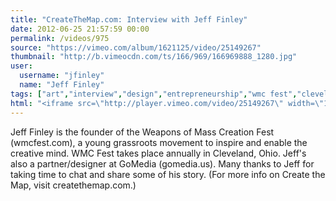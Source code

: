 ```yaml
---
title: "CreateTheMap.com: Interview with Jeff Finley"
date: 2012-06-25 21:57:59 00:00
permalink: /videos/975
source: "https://vimeo.com/album/1621125/video/25149267"
thumbnail: "http://b.vimeocdn.com/ts/166/969/166969888_1280.jpg"
user:
  username: "jfinley"
  name: "Jeff Finley"
tags: ["art","interview","design","entrepreneurship","wmc fest","cleveland","illustration","jeff finley","go media"]
html: "<iframe src=\"http://player.vimeo.com/video/25149267\" width=\"1280\" height=\"720\" frameborder=\"0\" webkitAllowFullScreen mozallowfullscreen allowFullScreen></iframe>"
---
```


Jeff Finley is the founder of the Weapons of Mass Creation Fest (wmcfest.com), a young grassroots movement to inspire and enable the creative mind. WMC Fest takes place annually in Cleveland, Ohio. Jeff's also a partner/designer at GoMedia (gomedia.us). Many thanks to Jeff for taking time to chat and share some of his story. (For more info on Create the Map, visit createthemap.com.)